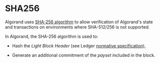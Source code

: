 # SHA256

Algorand uses [SHA-256 algorithm](https://datatracker.ietf.org/doc/html/rfc4634)
to allow verification of Algorand's state and transactions on environments where
SHA-512/256 is not supported.

In Algorand, the SHA-256 algorithm is used to:

- Hash the _Light Block Header_ (see Ledger [normative specification](../ledger/ledger-overview.md)),

- Generate an additional commitment of the _payset_ included in the block.